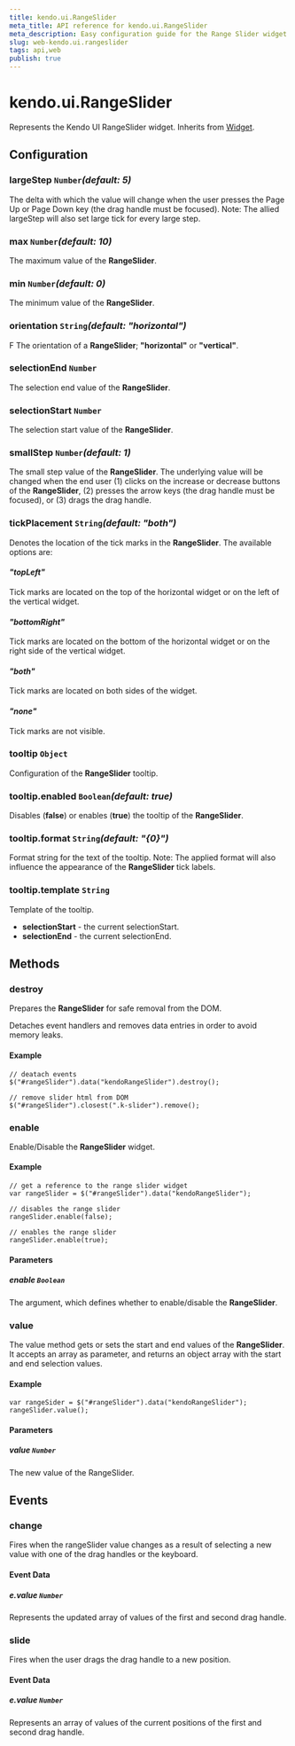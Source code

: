 ```yaml
---
title: kendo.ui.RangeSlider
meta_title: API reference for kendo.ui.RangeSlider
meta_description: Easy configuration guide for the Range Slider widget and methods to enable/disable, set start and end value, or safely remove the widget from the DOM.
slug: web-kendo.ui.rangeslider
tags: api,web
publish: true
---
```


# kendo.ui.RangeSlider

Represents the Kendo UI RangeSlider widget. Inherits from [Widget](/api/framework/widget).

## Configuration

### largeStep `Number`*(default: 5)*

The delta with which the value will change when the user presses the Page Up or Page Down key (the drag
handle must be focused). Note: The allied largeStep will also set large tick for every large step.

### max `Number`*(default: 10)*

The maximum value of the **RangeSlider**.

### min `Number`*(default: 0)*

The minimum value of the **RangeSlider**.

### orientation `String`*(default: "horizontal")*
F
The orientation of a **RangeSlider**; **"horizontal"** or
**"vertical"**.

### selectionEnd `Number`

The selection end value of the **RangeSlider**.

### selectionStart `Number`

The selection start value of the **RangeSlider**.

### smallStep `Number`*(default: 1)*

The small step value of the **RangeSlider**. The underlying value will be changed when the end
user (1) clicks on the increase or decrease buttons of the **RangeSlider**, (2) presses the
arrow keys (the drag handle must be focused), or (3) drags the drag handle.

### tickPlacement `String`*(default: "both")*

Denotes the location of the tick marks in the **RangeSlider**. The available options are:


#### *"topLeft"*

Tick marks are located on the top of the horizontal widget or on the left of
  the vertical widget.

#### *"bottomRight"*

Tick marks are located on the bottom of the horizontal widget or on the
  right side of the vertical widget.

#### *"both"*

Tick marks are located on both sides of the widget.

#### *"none"*

Tick marks are not visible.

### tooltip `Object`

Configuration of the **RangeSlider** tooltip.

### tooltip.enabled `Boolean`*(default: true)*

Disables (**false**) or enables (**true**) the tooltip of the **RangeSlider**.

### tooltip.format `String`*(default: "{0}")*

Format string for the text of the tooltip. Note: The applied format will also influence the appearance of
the **RangeSlider** tick labels.

### tooltip.template `String`

Template of the tooltip.

*   **selectionStart** - the current selectionStart.
*   **selectionEnd** - the current selectionEnd.

## Methods

### destroy

Prepares the **RangeSlider** for safe removal from the DOM.

Detaches event handlers and removes data entries in order to avoid memory leaks.

#### Example

	// deatach events
	$("#rangeSlider").data("kendoRangeSlider").destroy();

	// remove slider html from DOM
    $("#rangeSlider").closest(".k-slider").remove();

### enable

Enable/Disable the **RangeSlider** widget.

#### Example

    // get a reference to the range slider widget
    var rangeSlider = $("#rangeSlider").data("kendoRangeSlider");

    // disables the range slider
    rangeSlider.enable(false);

    // enables the range slider
    rangeSlider.enable(true);

#### Parameters

##### enable `Boolean`

The argument, which defines whether to enable/disable the **RangeSlider**.

### value

The value method gets or sets the start and end values of the **RangeSlider**. It
accepts an array as parameter, and returns an object array with the start and end
selection values.

#### Example

    var rangeSider = $("#rangeSlider").data("kendoRangeSlider");
    rangeSlider.value();

#### Parameters

##### value `Number`

The new value of the RangeSlider.

## Events

### change

Fires when the rangeSlider value changes as a result of selecting a new value with one of the drag handles or the keyboard.

#### Event Data

##### e.value `Number`

Represents the updated array of values of the first and second drag handle.

### slide

Fires when the user drags the drag handle to a new position.

#### Event Data

##### e.value `Number`

Represents an array of values of the current positions of the first and second drag handle.
